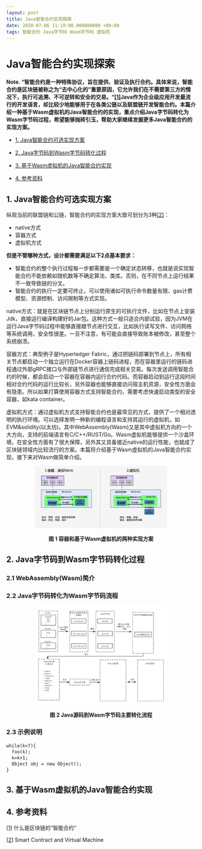 ```yaml
---
layout: post
title: Java智能合约实现探索
date: 2020-07-06 11:19:00.000000000 +09:00
tags: 智能合约 Java字节码 Wasm字节码 虚拟机
---
```



# Java智能合约实现探索

**Note. “智能合约是一种特殊协议，旨在提供、验证及执行合约。具体来说，智能合约是区块链被称之为“去中心化的”重要原因，它允许我们在不需要第三方的情况下，执行可追溯、不可逆转和安全的交易。“[[1]](http://www.woshipm.com/blockchain/1442574.html)Java作为企业级应用开发最流行的开发语言，却比较少地能够用于在各类公链以及联盟链开发智能合约。本篇介绍一种基于Wasm虚拟机的Java智能合约的实现，重点介绍Java字节码转化为Wasm字节码过程，希望能够抛砖引玉，帮助大家继续发掘更多Java智能合约的实现方案。**

- [1. Java智能合约可选实现方案](https://github.com/berryjam/berryjam.github.io/blob/master/_posts/2020-06-20-Java%E6%99%BA%E8%83%BD%E5%90%88%E7%BA%A6%E5%AE%9E%E7%8E%B0%E6%8E%A2%E7%B4%A2.md#1-java%E6%99%BA%E8%83%BD%E5%90%88%E7%BA%A6%E5%8F%AF%E9%80%89%E5%AE%9E%E7%8E%B0%E6%96%B9%E6%A1%88)

- [2. Java字节码到Wasm字节码转化过程](https://github.com/berryjam/berryjam.github.io/blob/master/_posts/2020-06-20-Java%E6%99%BA%E8%83%BD%E5%90%88%E7%BA%A6%E5%AE%9E%E7%8E%B0%E6%8E%A2%E7%B4%A2.md#2-java%E5%AD%97%E8%8A%82%E7%A0%81%E5%88%B0wasm%E5%AD%97%E8%8A%82%E7%A0%81%E8%BD%AC%E5%8C%96%E8%BF%87%E7%A8%8B)

- [3. 基于Wasm虚拟机的Java智能合约实现](https://github.com/berryjam/berryjam.github.io/blob/master/_posts/2020-06-20-Java%E6%99%BA%E8%83%BD%E5%90%88%E7%BA%A6%E5%AE%9E%E7%8E%B0%E6%8E%A2%E7%B4%A2.md#3-%E5%9F%BA%E4%BA%8Ewasm%E8%99%9A%E6%8B%9F%E6%9C%BA%E7%9A%84java%E6%99%BA%E8%83%BD%E5%90%88%E7%BA%A6%E5%AE%9E%E7%8E%B0)

- [4. 参考资料](https://github.com/berryjam/berryjam.github.io/blob/master/_posts/2020-06-20-Java%E6%99%BA%E8%83%BD%E5%90%88%E7%BA%A6%E5%AE%9E%E7%8E%B0%E6%8E%A2%E7%B4%A2.md#4-%E5%8F%82%E8%80%83%E8%B5%84%E6%96%99)


## 1. Java智能合约可选实现方案

纵观当前的联盟链和公链，智能合约的实现方案大致可划分为3种[[2]](https://medium.com/@hashgard/smart-contract-and-virtual-machine-2406edfd3dbe#:~:text=The%20most%20common%20way%20to,machine%20in%20traditional%20IT%20technology.)：
- native方式
- 容器方式
- 虚拟机方式

**但是不管哪种方式，设计都需要满足以下2点基本要求：**
- 智能合约的整个执行过程每一步都需要是一个确定状态转移，也就是说实现智能合约不能依赖如随机数等不确定算法、类库。否则，在不同节点上运行结果不一致导致链的分叉。
- 智能合约的执行一定要可终止，可以使用诸如可执行命令数量有限、gas计费模型、资源控制、访问限制等方式实现。

native方式：就是在区块链节点上分别运行原生的可执行文件，比如在节点上安装Jdk，直接运行编译构建好的Jar包。这种方式一般只适合内部试验，因为JVM在运行Java字节码过程中能够直接跟节点进行交互，比如执行读写文件、访问网络等系统调用，安全性很差。一旦不注意，有可能会直接导致账本被修改，甚至整个系统崩溃。

容器方式：典型例子是Hyperledger Fabric，通过把链码部署到节点上，所有相关节点都启动一个独立运行在Docker容器上链码进程，而在容器里运行的链码进程通过外部gRPC接口与外部链节点进行通信完成相关交易。每次发送调用智能合约的时候，都会启动一个容器在容器内运行合约代码。而容器启动到运行这段时间相对合约代码的运行比较长，另外容器也能够直接访问宿主机资源，安全性方面会有隐患。所以如果打算使用容器方式支持智能合约，需要考虑快速启动类型的安全容器，如kata container。

虚拟机方式：通过虚拟机方式支持智能合约也是最常见的方式，提供了一个相对透明的执行环境。可以选择发明一种新的编程语言和支持其运行的虚拟机，如EVM&solidity(以太坊)。其中WebAssembly(Wasm)又是其中虚拟机方向的一个大方向，支持的前端语言有C/C++/RUST/Go。Wasm虚拟机能够提供一个沙盒环境，在安全性方面有了很大保障，另外其又具备接近native的运行性能，也就成了区块链领域内比较流行的方案。本篇将介绍基于Wasm虚拟机的Java智能合约实现，接下来对Wasm做简单介绍。

<div align="center">
<img src="https://github.com/berryjam/berryjam.github.io/blob/master/image/2020-07-06/%E6%99%BA%E8%83%BD%E5%90%88%E7%BA%A6%E5%8F%AF%E9%80%89%E6%96%B9%E6%A1%88.png?raw=true" height="70%" width="70%">	
</div>

<p align="center">
  <b>图 1 容器和基于Wasm虚拟机的两种实现方案</b><br>
</p>


## 2. Java字节码到Wasm字节码转化过程

### 2.1 WebAssembly(Wasm)简介



### 2.2 Java字节码转化为Wasm字节码流程

<div align="center">
<img src="https://github.com/berryjam/berryjam.github.io/blob/master/image/2020-07-06/java_bytecode_to_wasm_bytecode.png?raw=true" height="70%" width="70%">	
</div>

<p align="center">
  <b>图 2 Java源码到Wasm字节码主要转化流程</b><br>
</p>

### 2.3 示例说明

```
while(k<7){
  foo(k);
  k=k+1;
  Object obj = new Object();
}
```



## 3. 基于Wasm虚拟机的Java智能合约实现

## 4. 参考资料

[[1]](http://www.woshipm.com/blockchain/1442574.html) 什么是区块链的“智能合约”

[[2]](https://medium.com/@hashgard/smart-contract-and-virtual-machine-2406edfd3dbe#:~:text=The%20most%20common%20way%20to,machine%20in%20traditional%20IT%20technology.) Smart Contract and Virtual Machine
